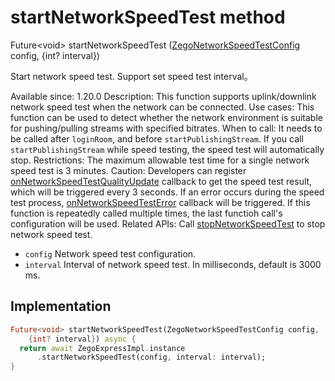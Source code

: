 


# startNetworkSpeedTest method








Future&lt;void> startNetworkSpeedTest
([ZegoNetworkSpeedTestConfig](../../zego_uikit_prebuilt_live_audio_room/ZegoNetworkSpeedTestConfig-class.md) config, {int? interval})





<p>Start network speed test. Support set speed test interval。</p>
<p>Available since: 1.20.0
Description: This function supports uplink/downlink network speed test when the network can be connected.
Use cases: This function can be used to detect whether the network environment is suitable for pushing/pulling streams with specified bitrates.
When to call: It needs to be called after <code>loginRoom</code>, and before <code>startPublishingStream</code>. If you call <code>startPublishingStream</code> while speed testing, the speed test will automatically stop.
Restrictions: The maximum allowable test time for a single network speed test is 3 minutes.
Caution: Developers can register <a href="../../zego_uikit_prebuilt_live_audio_room/ZegoExpressEngine/onNetworkSpeedTestQualityUpdate.md">onNetworkSpeedTestQualityUpdate</a> callback to get the speed test result, which will be triggered every 3 seconds. If an error occurs during the speed test process, <a href="../../zego_uikit_prebuilt_live_audio_room/ZegoExpressEngine/onNetworkSpeedTestError.md">onNetworkSpeedTestError</a> callback will be triggered. If this function is repeatedly called multiple times, the last functioh call's configuration will be used.
Related APIs: Call <a href="../../zego_uikit_prebuilt_live_audio_room/ZegoExpressEngineUtilities/stopNetworkSpeedTest.md">stopNetworkSpeedTest</a> to stop network speed test.</p>
<ul>
<li><code>config</code> Network speed test configuration.</li>
<li><code>interval</code> Interval of network speed test. In milliseconds, default is 3000 ms.</li>
</ul>



## Implementation

```dart
Future<void> startNetworkSpeedTest(ZegoNetworkSpeedTestConfig config,
    {int? interval}) async {
  return await ZegoExpressImpl.instance
      .startNetworkSpeedTest(config, interval: interval);
}
```







